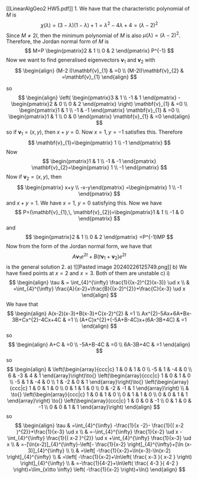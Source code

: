 [[LinearAlgGeo2 HW5.pdf]]
1. 
We have that the characteristic polynomial of $M$ is
$$
\chi(\lambda)=(3-\lambda)(1-\lambda)+1=\lambda^{2}-4\lambda+4=(\lambda-2)^{2}
$$
Since $M\neq 2I$, then the minimum polynomial of $M$ is also ${} \mu(\lambda)=(\lambda-2)^{2} {}$. Therefore, the Jordan normal form of $M {}$ is
$$
M=P \begin{pmatrix}2 & 1 \\ 0 & 2 \end{pmatrix} P^{-1}
$$
Now we want to find generalised eigenvectors $\mathbf{v}_{1} {}$ and $\mathbf{v}_{2} {}$ with
$$
\begin{align}
 (M-2 I)\mathbf{v}_{1} & =0 \\
	(M-2I)\mathbf{v}_{2} & =\mathbf{v}_{1}  
 \end{align}
$$

so
$$
\begin{align}
 \left( \begin{pmatrix}3 & 1 \\ -1 & 1 \end{pmatrix} -\begin{pmatrix}2 & 0 \\ 0 & 2 \end{pmatrix}   \right) \mathbf{v}_{1} & =0 \\
\begin{pmatrix}1 & 1 \\ -1 & -1 \end{pmatrix} \mathbf{v}_{1} & =0 \\
\begin{pmatrix}1 & 1 \\ 0 & 0 \end{pmatrix} \mathbf{v}_{1} & =0
 \end{align}
$$
so if ${} \mathbf{v}_{1}=(x,\, y) {}$, then ${} x+y=0 {}$. Now ${} x=1,\, y=-1 {}$ satisfies this. Therefore
$$
\mathbf{v}_{1}=\begin{pmatrix} 1 \\ -1 \end{pmatrix} 
$$
Now 
$$
\begin{pmatrix}1 & 1 \\ -1 & -1 \end{pmatrix} \mathbf{v}_{2}=\begin{pmatrix} 1 \\ -1 \end{pmatrix} 
$$Now if ${} \mathbf{v}_{2}=(x,\, y) {}$, then
$$
\begin{pmatrix} x+y \\  -x-y\end{pmatrix} =\begin{pmatrix} 1 \\ -1 \end{pmatrix} 
$$
and ${} x+y=1 {}$. We have ${} x=1 {}$, ${} y=0 {}$ satisfying this. Now we have 
$$
P=(\mathbf{v}_{1},\, \mathbf{v}_{2})=\begin{pmatrix}1 & 1 \\ -1 & 0 \end{pmatrix} 
$$
and
$$
\begin{pmatrix}2 & 1 \\ 0 & 2 \end{pmatrix} =P^{-1}MP
$$
Now from the form of the Jordan normal form, we have that
$$
A\mathbf{v}_{1}e^{2t}+B(t\mathbf{v}_{1}+\mathbf{v}_{2})e^{2t}
$$
is the general solution
2. 
a)
![[Pasted image 20240226125749.png]]
b)
We have fixed points at ${} x=2 {}$ and ${} x=3 {}$. Both of them are unstable
c) i)
$$
\begin{align}
 \tau  & = \int_{4}^{\infty} \frac{1}{(x-2)^{2}(x-3)} \ud x    \\
 & =\int_{4}^{\infty} \frac{A}{x-2}+\frac{B}{(x-2)^{2}}+\frac{C}{x-3} \ud x 
 \end{align}
$$
We have that
$$
\begin{align}
 A(x-2)(x-3)+B(x-3)+C(x-2)^{2} & =1   \\
Ax^{2}-5Ax+6A+Bx-3B+Cx^{2}-4Cx+4C & =1 \\
	(A+C)x^{2}+(-5A+B-4C)x+(6A-3B+4C) & =1
 \end{align}
$$
so 
$$
\begin{align}
 A+C & =0  \\
-5A+B-4C  & =0 \\
6A-3B+4C & =1
 \end{align}
$$
so
$$
\begin{align}
  & \left(\begin{array}{ccc|c}
1 & 0 & 1 & 0 \\
-5 & 1 & -4 & 0 \\
6 & -3 & 4 & 1
\end{array}\right)\to{} \left(\begin{array}{ccc|c}
1 & 0 & 1 & 0 \\
-5 & 1 & -4 & 0 \\
1 & -2 & 0 & 1
\end{array}\right)\to{} \left(\begin{array}{ccc|c}
1 & 0 & 1 & 0 \\
0 & 1 & 1 & 0 \\
0 & -2 & -1 & 1
\end{array}\right)  \\
 & \to{} \left(\begin{array}{ccc|c}
1 & 0 & 1 & 0 \\
0 & 1 & 1 & 0 \\
0 & 0 & 1 & 1
\end{array}\right) \to{} \left(\begin{array}{ccc|c}
1 & 0 & 0 & -1 \\
0 & 1 & 0 & -1 \\
0 & 0 & 1 & 1
\end{array}\right)
 \end{align}
$$
so
$$
\begin{align}
 \tau & =\int_{4}^{\infty} -\frac{1}{x -2}- \frac{1}{( x-2 )^{2}}+\frac{1}{x-3} \ud x  \\
 & =-\int_{4}^{\infty} \frac{1}{x-2} \ud x  -\int_{4}^{\infty} \frac{1}{( x-2 )^{2}} \ud x +\int_{4}^{\infty} \frac{1}{x-3} \ud x  \\
 & =-[\ln(x-2)]_{4}^{\infty}-\left[- \frac{1}{x-2} \right]_{4}^{\infty}+[\ln (x-3)]_{4}^{\infty} \\ \\
 & =\left[ -\frac{1}{x-2}+\ln(x-3)-\ln(x-2) \right]_{4}^{\infty} \\
 & =\left[ -\frac{1}{x-2}+\ln\left( \frac{ x-3 }{ x-2 } \right) \right]_{4}^{\infty} \\
 & =-\frac{1}{4-2}+\ln\left( \frac{ 4-3 }{ 4-2 } \right)+\lim_{x\tto \infty} \left( -\frac{1}{x-2} \right)+\ln()
 \end{align}
$$
